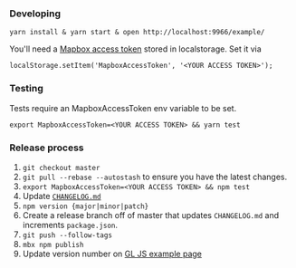 ### Developing

    yarn install & yarn start & open http://localhost:9966/example/

You'll need a [Mapbox access token](https://www.mapbox.com/help/create-api-access-token/) stored in localstorage. Set it via

    localStorage.setItem('MapboxAccessToken', '<YOUR ACCESS TOKEN>');

### Testing

Tests require an MapboxAccessToken env variable to be set.

    export MapboxAccessToken=<YOUR ACCESS TOKEN> && yarn test

### Release process

1. `git checkout master`
1. `git pull --rebase --autostash` to ensure you have the latest changes.
1. `export MapboxAccessToken=<YOUR ACCESS TOKEN> && npm test`
1. Update [`CHANGELOG.md`](https://github.com/mapbox/mapbox-gl-directions/blob/master/CHANGELOG.md)
1. `npm version {major|minor|patch}`
1. Create a release branch off of master that updates `CHANGELOG.md` and increments `package.json`.
1. `git push --follow-tags`
1. `mbx npm publish`
1. Update version number on [GL JS example page](https://github.com/mapbox/mapbox-gl-js/blob/mb-pages/docs/_posts/examples/3400-01-11-mapbox-gl-directions.html)

